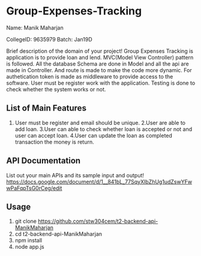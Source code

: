 # Group-Expenses-Tracking
Name: Manik Maharjan

CollegeID: 9635979
Batch: Jan19D

Brief description of the domain of your project!
Group Expenses Tracking is application is to provide loan and lend. MVC(Model View Controller) pattern is followed.
All the database Schema are done in Model and all the api are made in Controller. And route is made to make the code 
more dynamic. For authetication token is made as middleware to provide access to the software. User must be register 
work with the application. Testing is done to check whether the system works or not.
## List of Main Features
1. User must be register and email should be unique.
2.User are able to add loan.
3.User can able to check whether loan is accepted or not and user can accept loan.
4.User can update the loan as completed transaction the money is return.
## API Documentation
List out your main APIs and its sample input and output!
https://docs.google.com/document/d/1__841bL_77SqyXIbZhUg1udZswYFwwPaFqpTsG0rCeg/edit
## Usage
1. git clone https://github.com/stw304cem/t2-backend-api-ManikMaharjan
2. cd t2-backend-api-ManikMaharjan
3. npm install
4. node app.js





